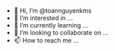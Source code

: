 - 👋 Hi, I’m @toannguyenkms
- 👀 I’m interested in ...
- 🌱 I’m currently learning ...
- 💞️ I’m looking to collaborate on ...
- 📫 How to reach me ...

<!---
toannguyenkms/toannguyenkms is a ✨ special ✨ repository because its `README.md` (this file) appears on your GitHub profile.
You can click the Preview link to take a look at your changes.
--->
